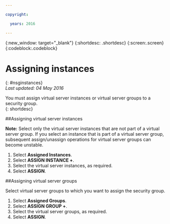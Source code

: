 ```yaml
---

copyright:

  years: 2016

---
```


{:new_window: target="_blank"}
{:shortdesc: .shortdesc}
{:screen:.screen}
{:codeblock:.codeblock}

# Assigning instances
{: #nsginstances}  
*Last updated: 04 May 2016*

You must assign virtual server instances or virtual server groups to a security group.  
{: shortdesc}

##Assigning virtual server instances

**Note:** Select only the virtual server instances that are not part of a virtual server group. If you select an instance that is part of a virtual server group, subsequent assign/unassign operations for virtual server groups can become unstable.

1. Select **Assigned Instances**.  
2. Select **ASSIGN INSTANCE +**.  
3. Select the virtual server instances, as required.  
4. Select **ASSIGN**.
	
##Assigning virtual server groups

Select virtual server groups to which you want to assign the security group.

1. Select **Assigned Groups**.  
2. Select **ASSIGN GROUP +**.  
3. Select the virtual server groups, as required.  
4. Select **ASSIGN**.
